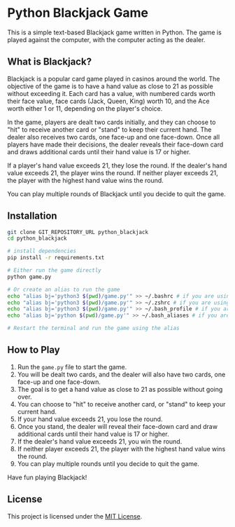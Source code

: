 # Python Blackjack Game

This is a simple text-based Blackjack game written in Python. The game is played against the computer, with the computer acting as the dealer.

## What is Blackjack?

Blackjack is a popular card game played in casinos around the world. The objective of the game is to have a hand value as close to 21 as possible without exceeding it. Each card has a value, with numbered cards worth their face value, face cards (Jack, Queen, King) worth 10, and the Ace worth either 1 or 11, depending on the player's choice.

In the game, players are dealt two cards initially, and they can choose to "hit" to receive another card or "stand" to keep their current hand. The dealer also receives two cards, one face-up and one face-down. Once all players have made their decisions, the dealer reveals their face-down card and draws additional cards until their hand value is 17 or higher.

If a player's hand value exceeds 21, they lose the round. If the dealer's hand value exceeds 21, the player wins the round. If neither player exceeds 21, the player with the highest hand value wins the round.

You can play multiple rounds of Blackjack until you decide to quit the game.

## Installation
```bash
git clone GIT_REPOSITORY_URL python_blackjack
cd python_blackjack

# install dependencies
pip install -r requirements.txt

# Either run the game directly
python game.py

# Or create an alias to run the game
echo "alias bj='python3 $(pwd)/game.py'" >> ~/.bashrc # if you are using bash
echo "alias bj='python3 $(pwd)/game.py'" >> ~/.zshrc # if you are using zsh
echo "alias bj='python3 $(pwd)/game.py'" >> ~/.bash_profile # if you are using macOS
echo "alias bj='python $(pwd)/game.py'" >> ~/.bash_aliases # if you are using Ubuntu

# Restart the terminal and run the game using the alias
```




## How to Play

1. Run the `game.py` file to start the game.
2. You will be dealt two cards, and the dealer will also have two cards, one face-up and one face-down.
3. The goal is to get a hand value as close to 21 as possible without going over.
4. You can choose to "hit" to receive another card, or "stand" to keep your current hand.
5. If your hand value exceeds 21, you lose the round.
6. Once you stand, the dealer will reveal their face-down card and draw additional cards until their hand value is 17 or higher.
7. If the dealer's hand value exceeds 21, you win the round.
8. If neither player exceeds 21, the player with the highest hand value wins the round.
9. You can play multiple rounds until you decide to quit the game.

Have fun playing Blackjack!

## License

This project is licensed under the [MIT License](LICENSE).